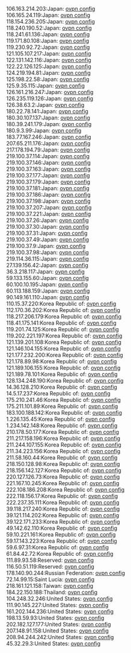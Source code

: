 106.163.214.203:Japan: [ovpn config](vpn/106_163_214_203.ovpn)  
106.165.24.119:Japan: [ovpn config](vpn/106_165_24_119.ovpn)  
118.154.236.205:Japan: [ovpn config](vpn/118_154_236_205.ovpn)  
118.240.190.52:Japan: [ovpn config](vpn/118_240_190_52.ovpn)  
118.241.61.136:Japan: [ovpn config](vpn/118_241_61_136.ovpn)  
119.171.80.108:Japan: [ovpn config](vpn/119_171_80_108.ovpn)  
119.230.92.72:Japan: [ovpn config](vpn/119_230_92_72.ovpn)  
121.105.107.217:Japan: [ovpn config](vpn/121_105_107_217.ovpn)  
122.131.142.116:Japan: [ovpn config](vpn/122_131_142_116.ovpn)  
122.22.126.125:Japan: [ovpn config](vpn/122_22_126_125.ovpn)  
124.219.194.81:Japan: [ovpn config](vpn/124_219_194_81.ovpn)  
125.198.22.58:Japan: [ovpn config](vpn/125_198_22_58.ovpn)  
125.9.35.115:Japan: [ovpn config](vpn/125_9_35_115.ovpn)  
126.161.216.247:Japan: [ovpn config](vpn/126_161_216_247.ovpn)  
126.235.119.126:Japan: [ovpn config](vpn/126_235_119_126.ovpn)  
126.38.63.2:Japan: [ovpn config](vpn/126_38_63_2.ovpn)  
180.22.78.141:Japan: [ovpn config](vpn/180_22_78_141.ovpn)  
180.30.107.137:Japan: [ovpn config](vpn/180_30_107_137.ovpn)  
180.39.241.179:Japan: [ovpn config](vpn/180_39_241_179.ovpn)  
180.9.3.99:Japan: [ovpn config](vpn/180_9_3_99.ovpn)  
183.77.167.246:Japan: [ovpn config](vpn/183_77_167_246.ovpn)  
207.65.211.176:Japan: [ovpn config](vpn/207_65_211_176.ovpn)  
217.178.194.79:Japan: [ovpn config](vpn/217_178_194_79.ovpn)  
219.100.37.114:Japan: [ovpn config](vpn/219_100_37_114.ovpn)  
219.100.37.146:Japan: [ovpn config](vpn/219_100_37_146.ovpn)  
219.100.37.163:Japan: [ovpn config](vpn/219_100_37_163.ovpn)  
219.100.37.177:Japan: [ovpn config](vpn/219_100_37_177.ovpn)  
219.100.37.179:Japan: [ovpn config](vpn/219_100_37_179.ovpn)  
219.100.37.181:Japan: [ovpn config](vpn/219_100_37_181.ovpn)  
219.100.37.186:Japan: [ovpn config](vpn/219_100_37_186.ovpn)  
219.100.37.198:Japan: [ovpn config](vpn/219_100_37_198.ovpn)  
219.100.37.207:Japan: [ovpn config](vpn/219_100_37_207.ovpn)  
219.100.37.221:Japan: [ovpn config](vpn/219_100_37_221.ovpn)  
219.100.37.26:Japan: [ovpn config](vpn/219_100_37_26.ovpn)  
219.100.37.30:Japan: [ovpn config](vpn/219_100_37_30.ovpn)  
219.100.37.31:Japan: [ovpn config](vpn/219_100_37_31.ovpn)  
219.100.37.49:Japan: [ovpn config](vpn/219_100_37_49.ovpn)  
219.100.37.9:Japan: [ovpn config](vpn/219_100_37_9.ovpn)  
219.100.37.98:Japan: [ovpn config](vpn/219_100_37_98.ovpn)  
219.114.36.115:Japan: [ovpn config](vpn/219_114_36_115.ovpn)  
27.139.156.42:Japan: [ovpn config](vpn/27_139_156_42.ovpn)  
36.3.218.117:Japan: [ovpn config](vpn/36_3_218_117.ovpn)  
59.133.155.60:Japan: [ovpn config](vpn/59_133_155_60.ovpn)  
60.100.10.195:Japan: [ovpn config](vpn/60_100_10_195.ovpn)  
60.113.188.159:Japan: [ovpn config](vpn/60_113_188_159.ovpn)  
90.149.161.110:Japan: [ovpn config](vpn/90_149_161_110.ovpn)  
110.15.37.220:Korea Republic of: [ovpn config](vpn/110_15_37_220.ovpn)  
112.170.36.202:Korea Republic of: [ovpn config](vpn/112_170_36_202.ovpn)  
118.217.206.179:Korea Republic of: [ovpn config](vpn/118_217_206_179.ovpn)  
118.41.175.141:Korea Republic of: [ovpn config](vpn/118_41_175_141.ovpn)  
119.201.74.125:Korea Republic of: [ovpn config](vpn/119_201_74_125.ovpn)  
119.202.221.197:Korea Republic of: [ovpn config](vpn/119_202_221_197.ovpn)  
121.139.201.108:Korea Republic of: [ovpn config](vpn/121_139_201_108.ovpn)  
121.146.104.155:Korea Republic of: [ovpn config](vpn/121_146_104_155.ovpn)  
121.177.232.200:Korea Republic of: [ovpn config](vpn/121_177_232_200.ovpn)  
121.178.89.98:Korea Republic of: [ovpn config](vpn/121_178_89_98.ovpn)  
121.189.106.155:Korea Republic of: [ovpn config](vpn/121_189_106_155.ovpn)  
121.189.78.101:Korea Republic of: [ovpn config](vpn/121_189_78_101.ovpn)  
128.134.248.190:Korea Republic of: [ovpn config](vpn/128_134_248_190.ovpn)  
14.36.128.210:Korea Republic of: [ovpn config](vpn/14_36_128_210.ovpn)  
14.5.17.237:Korea Republic of: [ovpn config](vpn/14_5_17_237.ovpn)  
175.210.241.46:Korea Republic of: [ovpn config](vpn/175_210_241_46.ovpn)  
175.211.101.89:Korea Republic of: [ovpn config](vpn/175_211_101_89.ovpn)  
183.100.188.142:Korea Republic of: [ovpn config](vpn/183_100_188_142.ovpn)  
1.226.135.45:Korea Republic of: [ovpn config](vpn/1_226_135_45.ovpn)  
1.234.142.148:Korea Republic of: [ovpn config](vpn/1_234_142_148.ovpn)  
210.178.50.177:Korea Republic of: [ovpn config](vpn/210_178_50_177.ovpn)  
211.217.158.196:Korea Republic of: [ovpn config](vpn/211_217_158_196.ovpn)  
211.244.107.155:Korea Republic of: [ovpn config](vpn/211_244_107_155.ovpn)  
211.34.223.156:Korea Republic of: [ovpn config](vpn/211_34_223_156.ovpn)  
211.58.160.44:Korea Republic of: [ovpn config](vpn/211_58_160_44.ovpn)  
218.150.128.98:Korea Republic of: [ovpn config](vpn/218_150_128_98.ovpn)  
218.156.142.127:Korea Republic of: [ovpn config](vpn/218_156_142_127.ovpn)  
220.127.126.73:Korea Republic of: [ovpn config](vpn/220_127_126_73.ovpn)  
221.167.10.245:Korea Republic of: [ovpn config](vpn/221_167_10_245.ovpn)  
222.108.186.208:Korea Republic of: [ovpn config](vpn/222_108_186_208.ovpn)  
222.118.156.17:Korea Republic of: [ovpn config](vpn/222_118_156_17.ovpn)  
222.237.35.111:Korea Republic of: [ovpn config](vpn/222_237_35_111.ovpn)  
39.118.217.240:Korea Republic of: [ovpn config](vpn/39_118_217_240.ovpn)  
39.121.114.202:Korea Republic of: [ovpn config](vpn/39_121_114_202.ovpn)  
39.122.171.233:Korea Republic of: [ovpn config](vpn/39_122_171_233.ovpn)  
49.142.62.110:Korea Republic of: [ovpn config](vpn/49_142_62_110.ovpn)  
59.10.221.161:Korea Republic of: [ovpn config](vpn/59_10_221_161.ovpn)  
59.17.143.223:Korea Republic of: [ovpn config](vpn/59_17_143_223.ovpn)  
59.6.97.31:Korea Republic of: [ovpn config](vpn/59_6_97_31.ovpn)  
61.84.42.72:Korea Republic of: [ovpn config](vpn/61_84_42_72.ovpn)  
111.89.93.58:Reserved: [ovpn config](vpn/111_89_93_58.ovpn)  
116.50.51.119:Reserved: [ovpn config](vpn/116_50_51_119.ovpn)  
178.140.90.244:Russian Federation: [ovpn config](vpn/178_140_90_244.ovpn)  
72.14.99.15:Saint Lucia: [ovpn config](vpn/72_14_99_15.ovpn)  
218.161.121.158:Taiwan: [ovpn config](vpn/218_161_121_158.ovpn)  
184.22.150.188:Thailand: [ovpn config](vpn/184_22_150_188.ovpn)  
104.248.32.246:United States: [ovpn config](vpn/104_248_32_246.ovpn)  
111.90.145.227:United States: [ovpn config](vpn/111_90_145_227.ovpn)  
161.202.144.236:United States: [ovpn config](vpn/161_202_144_236.ovpn)  
198.13.59.93:United States: [ovpn config](vpn/198_13_59_93.ovpn)  
202.182.127.177:United States: [ovpn config](vpn/202_182_127_177.ovpn)  
207.148.91.158:United States: [ovpn config](vpn/207_148_91_158.ovpn)  
208.94.244.242:United States: [ovpn config](vpn/208_94_244_242.ovpn)  
45.32.29.3:United States: [ovpn config](vpn/45_32_29_3.ovpn)  
